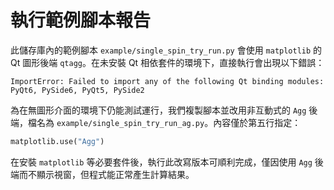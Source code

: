 # 執行範例腳本報告

此儲存庫內的範例腳本 `example/single_spin_try_run.py` 會使用 `matplotlib` 的 Qt 圖形後端 `qtagg`。在未安裝 Qt 相依套件的環境下，直接執行會出現以下錯誤：

```
ImportError: Failed to import any of the following Qt binding modules: PyQt6, PySide6, PyQt5, PySide2
```

為在無圖形介面的環境下仍能測試運行，我們複製腳本並改用非互動式的 `Agg` 後端，檔名為 `example/single_spin_try_run_ag.py`。內容僅於第五行指定：

```python
matplotlib.use("Agg")
```

在安裝 `matplotlib` 等必要套件後，執行此改寫版本可順利完成，僅因使用 `Agg` 後端而不顯示視窗，但程式能正常產生計算結果。